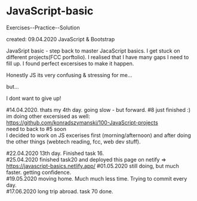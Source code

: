 # JavaScript-basic
 Exercises--Practice--Solution
 
created: 09.04.2020
JavaScript & Bootstrap 

JavaSript basic - step back to master JacaScript basics.
I get stuck on different projects(FCC porftolio). I realised that I have many gaps I need to fill up. 
I found perfect excersises to make it happen. 

Honestly JS its very confusing & stressing for me...

but...

I dont want to give up! 

#14.04.2020. thats my 4th day. going slow - but forward. #8 just finished :) im doing other excersised as well:</br>
https://github.com/konradszymanski/100-JavaScript-projects</br>
need to back to #5 soon</br>
I decided to work on JS excerises first (morning/afternoon) and after doing the other things (webtech reading, fcc, web dev stuff). </br>

#22.04.2020 13th day. Finished task 16.</br>
#25.04.2020 finished task20 and deployed this page on netify => https://javascript-basics.netlify.app/
#01.05.2020 still doing, but much faster. getting confidence. </br>
#19.05.2020 moving home. Much much less time. Trying to commit every day.</br>
#17.06.2020 long trip abroad. task 70 done.

